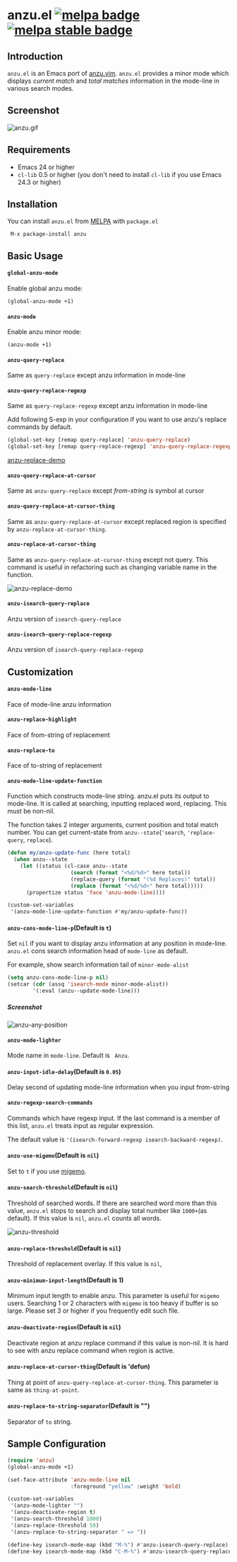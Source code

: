 # anzu.el [![melpa badge][melpa-badge]][melpa-link] [![melpa stable badge][melpa-stable-badge]][melpa-stable-link]

## Introduction

`anzu.el` is an Emacs port of [anzu.vim](https://github.com/osyo-manga/vim-anzu).
`anzu.el` provides a minor mode which displays *current match* and *total matches*
information in the mode-line in various search modes.


## Screenshot

![anzu.gif](image/anzu.gif)


## Requirements

- Emacs 24 or higher
- `cl-lib` 0.5 or higher (you don't need to install `cl-lib` if you use Emacs 24.3 or higher)


## Installation

You can install `anzu.el` from [MELPA](https://melpa.org/) with `package.el`

```
 M-x package-install anzu
```


## Basic Usage

#### `global-anzu-mode`

Enable global anzu mode:

```lisp
(global-anzu-mode +1)
```

#### `anzu-mode`

Enable anzu minor mode:

```lisp
(anzu-mode +1)
```

#### `anzu-query-replace`

Same as `query-replace` except anzu information in mode-line

#### `anzu-query-replace-regexp`

Same as `query-replace-regexp` except anzu information in mode-line


Add following S-exp in your configuration if you want to use anzu's replace commands by default.

```lisp
(global-set-key [remap query-replace] 'anzu-query-replace)
(global-set-key [remap query-replace-regexp] 'anzu-query-replace-regexp)
```

[anzu-replace-demo](image/anzu-replace-demo.gif)


#### `anzu-query-replace-at-cursor`

Same as `anzu-query-replace` except *from-string* is symbol at cursor

#### `anzu-query-replace-at-cursor-thing`

Same as `anzu-query-replace-at-cursor` except replaced region is
specified by `anzu-replace-at-cursor-thing`.

#### `anzu-replace-at-cursor-thing`

Same as `anzu-query-replace-at-cursor-thing` except not query.
This command is useful in refactoring such as changing variable name
in the function.

![anzu-replace-demo](image/anzu-replace-demo-noquery.gif)


#### `anzu-isearch-query-replace`

Anzu version of `isearch-query-replace`

#### `anzu-isearch-query-replace-regexp`

Anzu version of `isearch-query-replace-regexp`

## Customization

#### `anzu-mode-line`

Face of mode-line anzu information

#### `anzu-replace-highlight`

Face of from-string of replacement

#### `anzu-replace-to`

Face of to-string of replacement

#### `anzu-mode-line-update-function`

Function which constructs mode-line string. anzu.el puts its output to mode-line. It is called at searching, inputting replaced word, replacing. This must be non-nil.

The function takes 2 integer arguments, current position and total match number. You can get current-state from `anzu--state`(`'search`, `'replace-query`, `replace`).

```lisp
(defun my/anzu-update-func (here total)
  (when anzu--state
    (let ((status (cl-case anzu--state
                    (search (format "<%d/%d>" here total))
                    (replace-query (format "(%d Replaces)" total))
                    (replace (format "<%d/%d>" here total)))))
      (propertize status 'face 'anzu-mode-line))))

(custom-set-variables
 '(anzu-mode-line-update-function #'my/anzu-update-func))
```

#### `anzu-cons-mode-line-p`(Default is `t`)

Set `nil` if you want to display anzu information at any position in mode-line.
`anzu.el` cons search information head of `mode-line` as default.

For example, show search information tail of `minor-mode-alist`

```lisp
(setq anzu-cons-mode-line-p nil)
(setcar (cdr (assq 'isearch-mode minor-mode-alist))
        '(:eval (anzu--update-mode-line)))
```

##### Screenshot

![anzu-any-position](image/anzu-any-position.png)


#### `anzu-mode-lighter`

Mode name in `mode-line`. Default is ` Anzu`.


#### `anzu-input-idle-delay`(Default is `0.05`)

Delay second of updating mode-line information when you input from-string

#### `anzu-regexp-search-commands`

Commands which have regexp input. If the last command is a member of this list,
`anzu.el` treats input as regular expression.

The default value is `'(isearch-forward-regexp isearch-backward-regexp)`.

#### `anzu-use-migemo`(Default is `nil`)

Set to `t` if you use [migemo](https://github.com/emacs-jp/migemo).

#### `anzu-search-threshold`(Default is `nil`)

Threshold of searched words. If there are searched word more than this value,
`anzu.el` stops to search and display total number like `1000+`(as default).
If this value is `nil`, `anzu.el` counts all words.

![anzu-threshold](image/anzu-threshold.png)

#### `anzu-replace-threshold`(Default is `nil`)

Threshold of replacement overlay. If this value is `nil`,

#### `anzu-minimum-input-length`(Default is 1)

Minimum input length to enable anzu. This parameter is useful for `migemo` users.
Searching 1 or 2 characters with `migemo` is too heavy if buffer is so large.
Please set 3 or higher if you frequently edit such file.

#### `anzu-deactivate-region`(Default is `nil`)

Deactivate region at anzu replace command if this value is non-nil.
It is hard to see with anzu replace command when region is active.


#### `anzu-replace-at-cursor-thing`(Default is 'defun)

Thing at point of `anzu-query-replace-at-cursor-thing`.
This parameter is same as `thing-at-point`.

#### `anzu-replace-to-string-separator`(Default is "")

Separator of `to` string.


## Sample Configuration

```lisp
(require 'anzu)
(global-anzu-mode +1)

(set-face-attribute 'anzu-mode-line nil
                    :foreground "yellow" :weight 'bold)

(custom-set-variables
 '(anzu-mode-lighter "")
 '(anzu-deactivate-region t)
 '(anzu-search-threshold 1000)
 '(anzu-replace-threshold 50)
 '(anzu-replace-to-string-separator " => "))

(define-key isearch-mode-map (kbd "M-%") #'anzu-isearch-query-replace)
(define-key isearch-mode-map (kbd "C-M-%") #'anzu-isearch-query-replace-regexp)
```

[melpa-link]: https://melpa.org/#/anzu
[melpa-stable-link]: https://stable.melpa.org/#/anzu
[melpa-badge]: https://melpa.org/packages/anzu-badge.svg
[melpa-stable-badge]: https://stable.melpa.org/packages/anzu-badge.svg
